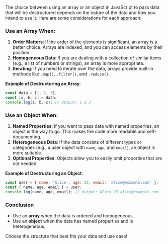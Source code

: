 The choice between using an array or an object in JavaScript to pass data that will be destructured depends on the nature of the data and how you intend to use it. Here are some considerations for each approach:

### Use an Array When:
1. **Order Matters**: If the order of the elements is significant, an array is a better choice. Arrays are indexed, and you can access elements by their position.
2. **Homogeneous Data**: If you are dealing with a collection of similar items (e.g., a list of numbers or strings), an array is more appropriate.
3. **Iterating**: If you need to iterate over the data, arrays provide built-in methods like `.map()`, `.filter()`, and `.reduce()`.

**Example of Destructuring an Array**:
```javascript
const data = [1, 2, 3];
const [a, b, c] = data;
console.log(a, b, c); // Output: 1 2 3
```

### Use an Object When:
1. **Named Properties**: If you want to pass data with named properties, an object is the way to go. This makes the code more readable and self-documenting.
2. **Heterogeneous Data**: If the data consists of different types or categories (e.g., a user object with `name`, `age`, and `email`), an object is more suitable.
3. **Optional Properties**: Objects allow you to easily omit properties that are not needed.

**Example of Destructuring an Object**:
```javascript
const user = { name: 'Alice', age: 25, email: 'alice@example.com' };
const { name, age, email } = user;
console.log(name, age, email); // Output: Alice 25 alice@example.com
```

### Conclusion
- Use an **array** when the data is ordered and homogeneous.
- Use an **object** when the data has named properties and is heterogeneous.

Choose the structure that best fits your data and use case!
